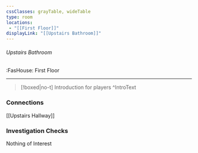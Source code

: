 ```yaml
---
cssClasses: grayTable, wideTable
type: room
locations:
 - "[[First Floor]]"
displayLink: "[[Upstairs Bathroom]]"
---
```

###### Upstairs Bathroom
<span class="sub2">:FasHouse: First Floor</span>

---

> [!boxed|no-t]
> Introduction for players
>^IntroText
	
### Connections
[[Upstairs Hallway]]

### Investigation Checks
Nothing of Interest